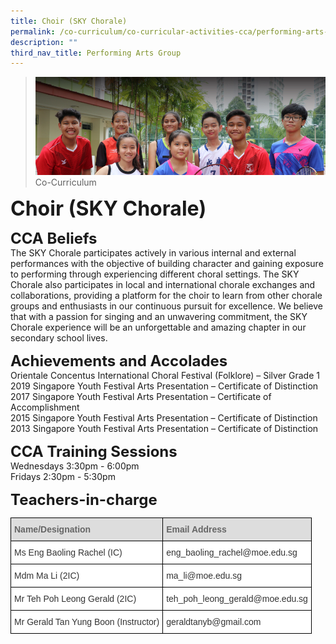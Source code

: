 ```yaml
---
title: Choir (SKY Chorale)
permalink: /co-curriculum/co-curricular-activities-cca/performing-arts-group/choir-sky-chorale
description: ""
third_nav_title: Performing Arts Group
---
```

>![](/images/About%20us.jpg)
>Co-Curriculum

**<font size=6>Choir (SKY Chorale)</font>**

**<font size=5>CCA Beliefs</font>**<br>
The SKY Chorale participates actively in various internal and external performances with the objective of building character and gaining exposure to performing through experiencing different choral settings. The SKY Chorale also participates in local and international chorale exchanges and collaborations, providing a platform for the choir to learn from other chorale groups and enthusiasts in our continuous pursuit for excellence. We believe that with a passion for singing and an unwavering commitment, the SKY Chorale experience will be an unforgettable and amazing chapter in our secondary school lives.

  
**<font size=5>Achievements and Accolades</font>**<br>
Orientale Concentus International Choral Festival (Folklore) – Silver Grade 1  <br>
2019 Singapore Youth Festival Arts Presentation – Certificate of Distinction<br>
2017 Singapore Youth Festival Arts Presentation – Certificate of Accomplishment<br>
2015 Singapore Youth Festival Arts Presentation – Certificate of Distinction <br>
2013 Singapore Youth Festival Arts Presentation – Certificate of Distinction

  
**<font size=5>CCA Training Sessions</font>**<br>
Wednesdays 3:30pm - 6:00pm<br>
Fridays 2:30pm - 5:30pm

**<font size=5>Teachers-in-charge</font>**<br>
<table style="border-collapse:collapse;border-spacing:0" class="tg"><thead><tr><th style="background-color:#DDD;border-color:black;border-style:solid;border-width:1px;color:#666;font-family:Arial, sans-serif;font-size:14px;font-weight:bold;overflow:hidden;padding:10px 5px;text-align:left;vertical-align:middle;word-break:normal"><span style="color:#666;background-color:#DDD">Name/Designation</span></th><th style="background-color:#DDD;border-color:black;border-style:solid;border-width:1px;color:#666;font-family:Arial, sans-serif;font-size:14px;font-weight:bold;overflow:hidden;padding:10px 5px;text-align:left;vertical-align:middle;word-break:normal"><span style="color:#666;background-color:#DDD">Email Address</span></th></tr></thead><tbody><tr><td style="background-color:#FFF;border-color:black;border-style:solid;border-width:1px;color:#333;font-family:Arial, sans-serif;font-size:14px;overflow:hidden;padding:10px 5px;text-align:left;vertical-align:middle;word-break:normal">Ms Eng Baoling Rachel (IC)</td><td style="background-color:#FFF;border-color:black;border-style:solid;border-width:1px;color:#333;font-family:Arial, sans-serif;font-size:14px;overflow:hidden;padding:10px 5px;text-align:left;vertical-align:middle;word-break:normal">eng_baoling_rachel@moe.edu.sg</td></tr><tr><td style="background-color:#FFF;border-color:black;border-style:solid;border-width:1px;color:#333;font-family:Arial, sans-serif;font-size:14px;overflow:hidden;padding:10px 5px;text-align:left;vertical-align:middle;word-break:normal">Mdm Ma Li (2IC)</td><td style="background-color:#FFF;border-color:black;border-style:solid;border-width:1px;color:#333;font-family:Arial, sans-serif;font-size:14px;overflow:hidden;padding:10px 5px;text-align:left;vertical-align:middle;word-break:normal">ma_li@moe.edu.sg</td></tr><tr><td style="background-color:#FFF;border-color:black;border-style:solid;border-width:1px;color:#333;font-family:Arial, sans-serif;font-size:14px;overflow:hidden;padding:10px 5px;text-align:left;vertical-align:middle;word-break:normal">Mr Teh Poh Leong Gerald (2IC)</td><td style="background-color:#FFF;border-color:black;border-style:solid;border-width:1px;color:#333;font-family:Arial, sans-serif;font-size:14px;overflow:hidden;padding:10px 5px;text-align:left;vertical-align:middle;word-break:normal">teh_poh_leong_gerald@moe.edu.sg</td></tr><tr><td style="background-color:#FFF;border-color:black;border-style:solid;border-width:1px;color:#333;font-family:Arial, sans-serif;font-size:14px;overflow:hidden;padding:10px 5px;text-align:left;vertical-align:middle;word-break:normal">Mr Gerald Tan Yung Boon (Instructor)</td><td style="background-color:#FFF;border-color:black;border-style:solid;border-width:1px;color:#333;font-family:Arial, sans-serif;font-size:14px;overflow:hidden;padding:10px 5px;text-align:left;vertical-align:middle;word-break:normal">geraldtanyb@gmail.com</td></tr></tbody></table>